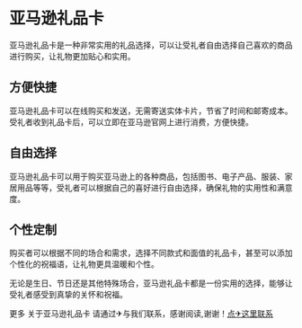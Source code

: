 # 亚马逊礼品卡

亚马逊礼品卡是一种非常实用的礼品选择，可以让受礼者自由选择自己喜欢的商品进行购买，让礼物更加贴心和实用。

## 方便快捷

亚马逊礼品卡可以在线购买和发送，无需寄送实体卡片，节省了时间和邮寄成本。受礼者收到礼品卡后，可以立即在亚马逊官网上进行消费，方便快捷。

## 自由选择

亚马逊礼品卡可以用于购买亚马逊上的各种商品，包括图书、电子产品、服装、家居用品等等，受礼者可以根据自己的喜好进行自由选择，确保礼物的实用性和满意度。

## 个性定制

购买者可以根据不同的场合和需求，选择不同款式和面值的礼品卡，甚至可以添加个性化的祝福语，让礼物更具温暖和个性。

无论是生日、节日还是其他特殊场合，亚马逊礼品卡都是一份实用的选择，能够让受礼者感受到真挚的关怀和祝福。

更多 关于亚马逊礼品卡 请通过✈与我们联系，感谢阅读,谢谢！[点✈这里联系](https://111.k02.cc)